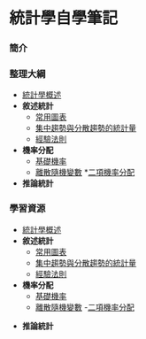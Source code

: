 # 統計學自學筆記

### 簡介

### 整理大綱

* [統計學概述](https://mirdex.github.io/Statistics/統計學概述.slides.html)
* **敘述統計**
  * [常用圖表](https://mirdex.github.io/Statistics/常用圖表.slides.html)
  * [集中趨勢與分散趨勢的統計量](https://mirdex.github.io/Statistics/集中趨勢與分散趨勢的統計量.slides.html)
  * [經驗法則](https://mirdex.github.io/Statistics/經驗法則.slides.html)
* **機率分配**
  * [基礎機率](https://mirdex.github.io/Statistics/基礎機率.slides.html)
  * [離散隨機變數]()
    *[二項機率分配]()
* **推論統計**

### 學習資源

- [統計學概述](https://mirdex.github.io/Statistics/統計學概述.slides.html)
- **敘述統計**
  - [常用圖表](https://mirdex.github.io/Statistics/常用圖表.slides.html)
  - [集中趨勢與分散趨勢的統計量](https://mirdex.github.io/Statistics/集中趨勢與分散趨勢的統計量.slides.html)
  - [經驗法則](https://mirdex.github.io/Statistics/經驗法則.slides.html)
- **機率分配**
  - [基礎機率](https://mirdex.github.io/Statistics/基礎機率.slides.html)
  - [離散隨機變數]()
    -[二項機率分配]()
* **推論統計**
